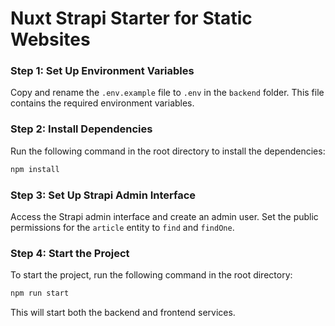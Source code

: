 # Nuxt Strapi Starter for Static Websites

### Step 1: Set Up Environment Variables
Copy and rename the `.env.example` file to `.env` in the `backend` folder. This file contains the required environment variables.

### Step 2: Install Dependencies
Run the following command in the root directory to install the dependencies:
```bash
npm install
```

### Step 3: Set Up Strapi Admin Interface
Access the Strapi admin interface and create an admin user. Set the public permissions for the `article` entity to `find` and `findOne`.

### Step 4: Start the Project
To start the project, run the following command in the root directory:
```bash
npm run start
```
This will start both the backend and frontend services.